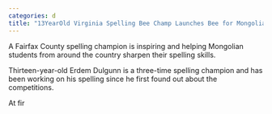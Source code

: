 ```yaml
---
categories: d
title: "13YearOld Virginia Spelling Bee Champ Launches Bee for Mongolian Students"
---
```


A Fairfax County spelling champion is inspiring and helping Mongolian students from around the country sharpen their spelling skills.



Thirteen-year-old Erdem Dulgunn is a three-time spelling champion and has been working on his spelling since he first found out about the competitions. 



At fir